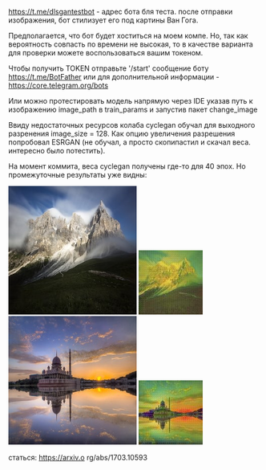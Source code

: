 https://t.me/dlsgantestbot - адрес бота бля теста. после отправки 
изображения, бот стилизует его под картины Ван Гога.

Предполагается, что бот будет хоститься на моем компе. Но, так как
вероятность совпасть по времени не высокая, то в качестве варианта для проверки 
можете воспользоваться вашим токеном.

Чтобы получить TOKEN отправьте '/start' сообщение боту https://t.me/BotFather или
для дополнительной информации - https://core.telegram.org/bots

Или можно протестировать модель напрямую  через IDE указав путь к изображению image_path
в train_params и запустив пакет change_image

Ввиду недостаточных ресурсов колаба cyclegan обучал для выходного разренения
image_size = 128. Как опцию увеличения разрешения попробовал ESRGAN (не обучал, а просто
скопипастил и скачал веса. интересно было потестить). 

На момент коммита, веса cyclegan получены где-то для 40 эпох.
Но промежуточные результаты уже видны:

![alt text](https://github.com/HlodM/cyclegan/blob/main/weights/images/bot_image1.jpg?raw=true)
![alt text](https://github.com/HlodM/cyclegan/blob/main/weights/images/vg_image1.jpg?raw=true)
![alt text](https://github.com/HlodM/cyclegan/blob/main/weights/images/bot_image4.jpg?raw=true)
![alt text](https://github.com/HlodM/cyclegan/blob/main/weights/images/vg_image4.jpg?raw=true)


статься: https://arxiv.o
rg/abs/1703.10593